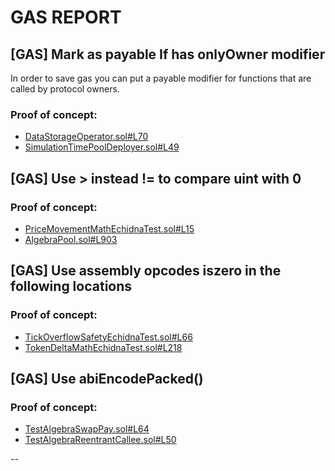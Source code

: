 # GAS REPORT

## [GAS] Mark as payable If has onlyOwner modifier
In order to save gas you can put a payable modifier for functions that are called by protocol owners.

### Proof of concept:
- [DataStorageOperator.sol#L70](https://github.com/code-423n4/2022-09-quickswap/tree/main/src/core/contracts/DataStorageOperator.sol#L70)
- [SimulationTimePoolDeployer.sol#L49](https://github.com/code-423n4/2022-09-quickswap/tree/main/src/core/contracts/test/simulation/SimulationTimePoolDeployer.sol#L49)

## [GAS] Use > instead != to compare uint with 0


### Proof of concept:
- [PriceMovementMathEchidnaTest.sol#L15](https://github.com/code-423n4/2022-09-quickswap/tree/main/src/core/contracts/test/PriceMovementMathEchidnaTest.sol#L15)
- [AlgebraPool.sol#L903](https://github.com/code-423n4/2022-09-quickswap/tree/main/src/core/contracts/AlgebraPool.sol#L903)

## [GAS] Use assembly opcodes iszero in the following locations


### Proof of concept:
- [TickOverflowSafetyEchidnaTest.sol#L66](https://github.com/code-423n4/2022-09-quickswap/tree/main/src/core/contracts/test/TickOverflowSafetyEchidnaTest.sol#L66)
- [TokenDeltaMathEchidnaTest.sol#L218](https://github.com/code-423n4/2022-09-quickswap/tree/main/src/core/contracts/test/TokenDeltaMathEchidnaTest.sol#L218)

## [GAS] Use abiEncodePacked()


### Proof of concept:
- [TestAlgebraSwapPay.sol#L64](https://github.com/code-423n4/2022-09-quickswap/tree/main/src/core/contracts/test/TestAlgebraSwapPay.sol#L64)
- [TestAlgebraReentrantCallee.sol#L50](https://github.com/code-423n4/2022-09-quickswap/tree/main/src/core/contracts/test/TestAlgebraReentrantCallee.sol#L50)

--